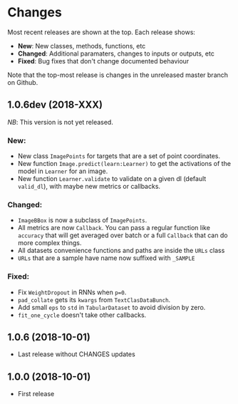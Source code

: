 # Changes

Most recent releases are shown at the top. Each release shows:

- **New**: New classes, methods, functions, etc
- **Changed**: Additional paramaters, changes to inputs or outputs, etc
- **Fixed**: Bug fixes that don't change documented behaviour

Note that the top-most release is changes in the unreleased master branch on Github.
<!-- template
## 1.0.7dev (2018-XXX)

*NB*: This version is not yet released.

### New:

### Changed:

### Fixed:

-->

## 1.0.6dev (2018-XXX)

*NB*: This version is not yet released.

### New:

- New class `ImagePoints` for targets that are a set of point coordinates.
- New function `Image.predict(learn:Learner)` to get the activations of the model in `Learner` for an image.
- New function `Learner.validate` to validate on a given dl (default `valid_dl`), with maybe new metrics or callbacks. 

### Changed:

- `ImageBBox` is now a subclass of `ImagePoints`.
- All metrics are now `Callback`. You can pass a regular function like `accuracy` that will get averaged over batch or a full `Callback` that can do more complex things. 
- All datasets convenience functions and paths are inside the `URLs` class
- `URLs` that are a sample have name now suffixed with `_SAMPLE`

### Fixed:

- Fix `WeightDropout` in RNNs when `p=0`.
- `pad_collate` gets its `kwargs` from `TextClasDataBunch`.
- Add small `eps` to `std` in `TabularDataset` to avoid division by zero.
- `fit_one_cycle` doesn't take other callbacks.

## 1.0.6 (2018-10-01)

- Last release without CHANGES updates

## 1.0.0 (2018-10-01)

- First release

